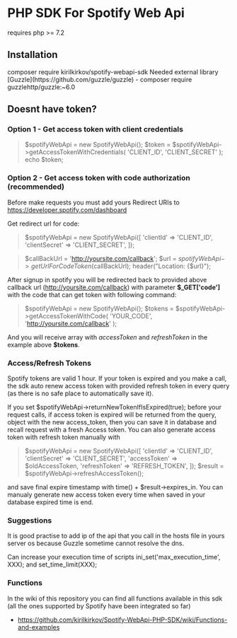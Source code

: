 # PHP SDK For Spotify Web Api

<p>requires php >= 7.2</p>

## Installation
<p>composer require kirilkirkov/spotify-webapi-sdk
Needed external library [Guzzle](https://github.com/guzzle/guzzle) - composer require guzzlehttp/guzzle:~6.0</p>

## Doesnt have token?

### Option 1 - Get access token with client credentials
> $spotifyWebApi = new SpotifyWebApi();
$token = $spotifyWebApi->getAccessTokenWithCredentials(
    'CLIENT_ID',
    'CLIENT_SECRET'
);
echo $token;

### Option 2 - Get access token with code authorization (recommended)
Before make requests you must add yours Redirect URIs to https://developer.spotify.com/dashboard

Get redirect url for code:
> $spotifyWebApi = new SpotifyWebApi([
    'clientId' => 'CLIENT_ID',
    'clientSecret' => 'CLIENT_SECRET',
]);

> $callBackUrl = 'http://yoursite.com/callback';
$url = $spotifyWebApi->getUrlForCodeToken($callBackUrl);
header("Location: {$url}");

After signup in spotify you will be redirected back to provided above callback url (http://yoursite.com/callback) with parameter **$_GET['code']** with the code that can get token with following command:
> $spotifyWebApi = new SpotifyWebApi();
$tokens = $spotifyWebApi->getAccessTokenWithCode(
    'YOUR_CODE',
    'http://yoursite.com/callback'
);

And you will receive array with *accessToken* and *refreshToken* in the example above **$tokens**.

### Access/Refresh Tokens
Spotify tokens are valid 1 hour. If your token is expired and you make a call, the sdk auto renew access token with provided refresh token in every query (as there is no safe place to automatically save it).

If you set $spotifyWebApi->returnNewTokenIfIsExpired(true); before your request calls, if access token is expired will be returned from the query, object with the new access_token, then you can save it in database and recall request with a fresh Access token. 
You can also generate access token with refresh token manually with
> $spotifyWebApi = new SpotifyWebApi([
            'clientId' => 'CLIENT_ID',
            'clientSecret' => 'CLIENT_SECRET',
            'accessToken' => $oldAccessToken,
            'refreshToken' => 'REFRESH_TOKEN',
]);
$result = $spotifyWebApi->refreshAccessToken();

and save final expire timestamp with  time() + $result->expires_in. You can manualy generate new access token every time when saved in your database expired time is end.

### Suggestions

It is good practise to add ip of the api that you call in the hosts file in yours server os because Guzzle sometime cannot resolve the dns.

Can increase your execution time of scripts 
ini_set('max_execution_time', XXX); and set_time_limit(XXX);

### Functions
In the wiki of this repository you can find all functions available in this sdk (all the ones supported by Spotify have been integrated so far)
- https://github.com/kirilkirkov/Spotify-WebApi-PHP-SDK/wiki/Functions-and-examples